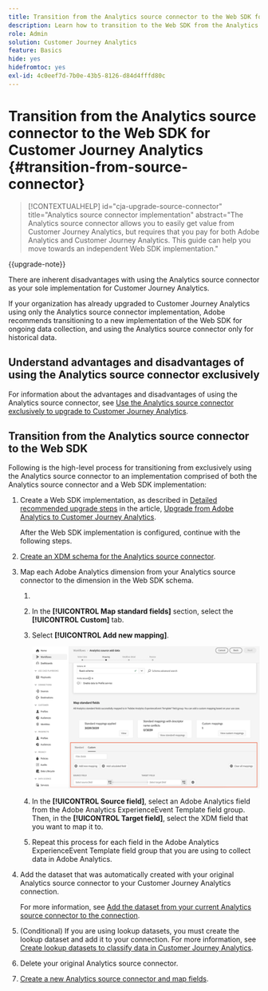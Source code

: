 ```yaml
---
title: Transition from the Analytics source connector to the Web SDK for Customer Journey Analytics
description: Learn how to transition to the Web SDK from the Analytics source connector when upgrading to Customer Journey Analytics
role: Admin
solution: Customer Journey Analytics
feature: Basics
hide: yes
hidefromtoc: yes
exl-id: 4c0eef7d-7b0e-43b5-8126-d84d4fffd80c
---
```

# Transition from the Analytics source connector to the Web SDK for Customer Journey Analytics {#transition-from-source-connector}

<!-- markdownlint-disable MD034 -->

>[!CONTEXTUALHELP]
>id="cja-upgrade-source-connector"
>title="Analytics source connector implementation"
>abstract="The Analytics source connector allows you to easily get value from Customer Journey Analytics, but requires that you pay for both Adobe Analytics and Customer Journey Analytics. This guide can help you move towards an independent Web SDK implementation."

<!-- markdownlint-enable MD034 -->

{{upgrade-note}}

There are inherent disadvantages with using the Analytics source connector as your sole implementation for Customer Journey Analytics. 

If your organization has already upgraded to Customer Journey Analytics using only the Analytics source connector implementation, Adobe recommends transitioning to a new implementation of the Web SDK for ongoing data collection, and using the Analytics source connector only for historical data. 

## Understand advantages and disadvantages of using the Analytics source connector exclusively

For information about the advantages and disadvantages of using the Analytics source connector, see [Use the Analytics source connector exclusively to upgrade to Customer Journey Analytics](/help/getting-started/cja-upgrade/cja-upgrade-alternative-source-connector.md).

## Transition from the Analytics source connector to the Web SDK

Following is the high-level process for transitioning from exclusively using the Analytics source connector to an implementation comprised of both the Analytics source connector and a Web SDK implementation: 

1. Create a Web SDK implementation, as described in [Detailed recommended upgrade steps](/help/getting-started/cja-upgrade/cja-upgrade-recommendations.md#detailed-recommended-upgrade-steps) in the article, [Upgrade from Adobe Analytics to Customer Journey Analytics](/help/getting-started/cja-upgrade/cja-upgrade-recommendations.md).

   After the Web SDK implementation is configured, continue with the following steps.

1. [Create an XDM schema for the Analytics source connector](/help/getting-started/cja-upgrade/cja-upgrade-source-connector-schema.md).

1. Map each Adobe Analytics dimension from your Analytics source connector to the dimension in the Web SDK schema. 

   1. <!-- how do you get here -->
   
   1. In the **[!UICONTROL Map standard fields]** section, select the **[!UICONTROL Custom]** tab.

   1. Select **[!UICONTROL Add new mapping]**. 

      ![map schema fields](assets/schema-mapping.png)

   1. In the **[!UICONTROL Source field]**, select an Adobe Analytics field from the Adobe Analytics ExperienceEvent Template field group. Then, in the **[!UICONTROL Target field]**, select the XDM field that you want to map it to. 

   1. Repeat this process for each field in the Adobe Analytics ExperienceEvent Template field group that you are using to collect data in Adobe Analytics.

1. Add the dataset that was automatically created with your original Analytics source connector to your Customer Journey Analytics connection.

   For more information, see [Add the dataset from your current Analytics source connector to the connection](/help/getting-started/cja-upgrade/cja-upgrade-source-connector-dataset.md).

1. (Conditional) If you are using lookup datasets, you must create the lookup dataset and add it to your connection. For more information, see [Create lookup datasets to classify data in Customer Journey Analytics](/help/getting-started/cja-upgrade/cja-upgrade-dataset-lookup.md).
   
1. Delete your original Analytics source connector. <!-- need to add steps somewhere about how to do this -->

1. [Create a new Analytics source connector and map fields](/help/getting-started/cja-upgrade/cja-upgrade-source-connector.md).
